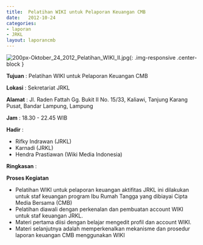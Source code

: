 ```yaml
---	
title: 	Pelatihan WIKI untuk Pelaporan Keuangan CMB
date: 	2012-10-24
categories:	
- laporan	
- JRKL	
layout: laporancmb	
---	
```

	
![200px-Oktober_24_2012_Pelatihan_WIKI_II.jpg](/uploads/200px-Oktober_24_2012_Pelatihan_WIKI_II.jpg){: .img-responsive .center-block }	
	
**Tujuan** :	Pelatihan WIKI untuk Pelaporan Keuangan CMB
	
**Lokasi** :	Sekretariat JRKL
	
**Alamat** : 	Jl. Raden Fattah Gg. Bukit II No. 15/33, Kaliawi, Tanjung Karang Pusat, Bandar Lampung, Lampung
	
**Jam** :	18.30 - 22.45 WIB
	
**Hadir** :	
*	Rifky Indrawan (JRKL)
*	Karnadi (JRKL)
*	Hendra Prastiawan (Wiki Media Indonesia)

**Ringkasan** :	

**Proses Kegiatan**	
* Pelatihan WIKI untuk pelaporan keuangan aktifitas JRKL ini dilakukan untuk staf keuangan program Ibu Rumah Tangga yang dibiayai Cipta Media Bersama (CMB)
*	Pelatihan diawali dengan perkenalan dan pembuatan account WIKI untuk staf keuangan JRKL.
*	Materi pertama diisi dengan belajar mengedit profil dan account WIKI.
* Materi selanjutnya adalah memperkenalkan mekanisme dan prosedur laporan keuangan CMB menggunakan WIKI
